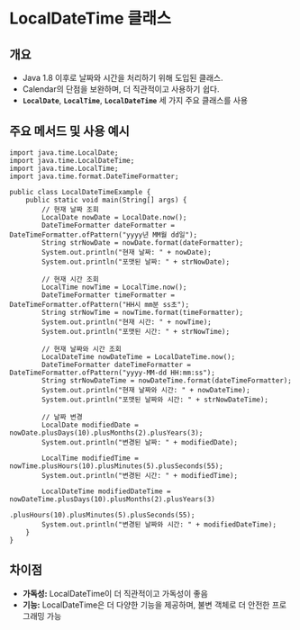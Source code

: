 # LocalDateTime 클래스

## 개요
- Java 1.8 이후로 날짜와 시간을 처리하기 위해 도입된 클래스.
- Calendar의 단점을 보완하며, 더 직관적이고 사용하기 쉽다.
- **`LocalDate`**, **`LocalTime`**, **`LocalDateTime`** 세 가지 주요 클래스를 사용

## 주요 메서드 및 사용 예시

```javaj
import java.time.LocalDate;
import java.time.LocalDateTime;
import java.time.LocalTime;
import java.time.format.DateTimeFormatter;

public class LocalDateTimeExample {
    public static void main(String[] args) {
        // 현재 날짜 조회
        LocalDate nowDate = LocalDate.now();
        DateTimeFormatter dateFormatter = DateTimeFormatter.ofPattern("yyyy년 MM월 dd일");
        String strNowDate = nowDate.format(dateFormatter);
        System.out.println("현재 날짜: " + nowDate);
        System.out.println("포맷된 날짜: " + strNowDate);

        // 현재 시간 조회
        LocalTime nowTime = LocalTime.now();
        DateTimeFormatter timeFormatter = DateTimeFormatter.ofPattern("HH시 mm분 ss초");
        String strNowTime = nowTime.format(timeFormatter);
        System.out.println("현재 시간: " + nowTime);
        System.out.println("포맷된 시간: " + strNowTime);

        // 현재 날짜와 시간 조회
        LocalDateTime nowDateTime = LocalDateTime.now();
        DateTimeFormatter dateTimeFormatter = DateTimeFormatter.ofPattern("yyyy-MM-dd HH:mm:ss");
        String strNowDateTime = nowDateTime.format(dateTimeFormatter);
        System.out.println("현재 날짜와 시간: " + nowDateTime);
        System.out.println("포맷된 날짜와 시간: " + strNowDateTime);

        // 날짜 변경
        LocalDate modifiedDate = nowDate.plusDays(10).plusMonths(2).plusYears(3);
        System.out.println("변경된 날짜: " + modifiedDate);

        LocalTime modifiedTime = nowTime.plusHours(10).plusMinutes(5).plusSeconds(55);
        System.out.println("변경된 시간: " + modifiedTime);

        LocalDateTime modifiedDateTime = nowDateTime.plusDays(10).plusMonths(2).plusYears(3)
                                                     .plusHours(10).plusMinutes(5).plusSeconds(55);
        System.out.println("변경된 날짜와 시간: " + modifiedDateTime);
    }
}
```

## 차이점
- **가독성:** LocalDateTime이 더 직관적이고 가독성이 좋음
- **기능:** LocalDateTime은 더 다양한 기능을 제공하며, 불변 객체로 더 안전한 프로그래밍 가능
